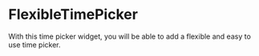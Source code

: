 # FlexibleTimePicker
With this time picker widget, you will be able to add a flexible and easy to use time picker.
